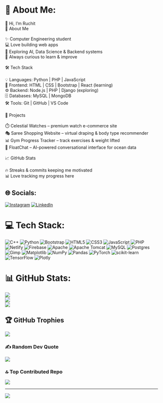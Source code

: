 # 💫 About Me:
👋 Hi, I’m Ruchit<br>🌟 About Me<br><br>✨ Computer Engineering student<br>💻 Love building web apps<br>🚀 Exploring AI, Data Science & Backend systems<br>🎯 Always curious to learn & improve<br><br>🛠 Tech Stack<br><br>💡 Languages: Python | PHP | JavaScript<br>🎨 Frontend: HTML | CSS | Bootstrap | React (learning)<br>⚙️ Backend: Node.js | PHP | Django (exploring)<br>🗄️ Databases: MySQL | MongoDB<br>🛠 Tools: Git | GitHub | VS Code<br><br>📂 Projects<br><br>⏱️ Celestial Watches – premium watch e-commerce site<br>🎭 Saree Shopping Website – virtual draping & body type recommender<br>📊 Gym Progress Tracker – track exercises & weight lifted<br>🌊 FloatChat – AI-powered conversational interface for ocean data<br><br>📈 GitHub Stats<br><br>🔥 Streaks & commits keeping me motivated<br>📊 Love tracking my progress here


## 🌐 Socials:
[![Instagram](https://img.shields.io/badge/Instagram-%23E4405F.svg?logo=Instagram&logoColor=white)](https://instagram.com/ruchittttt_30) [![LinkedIn](https://img.shields.io/badge/LinkedIn-%230077B5.svg?logo=linkedin&logoColor=white)](https://linkedin.com/in/ruchit-doshi-58a61a316) 

# 💻 Tech Stack:
![C++](https://img.shields.io/badge/c++-%2300599C.svg?style=plastic&logo=c%2B%2B&logoColor=white) ![Python](https://img.shields.io/badge/python-3670A0?style=plastic&logo=python&logoColor=ffdd54) ![Bootstrap](https://img.shields.io/badge/bootstrap-%238511FA.svg?style=plastic&logo=bootstrap&logoColor=white) ![HTML5](https://img.shields.io/badge/html5-%23E34F26.svg?style=plastic&logo=html5&logoColor=white) ![CSS3](https://img.shields.io/badge/css3-%231572B6.svg?style=plastic&logo=css3&logoColor=white) ![JavaScript](https://img.shields.io/badge/javascript-%23323330.svg?style=plastic&logo=javascript&logoColor=%23F7DF1E) ![PHP](https://img.shields.io/badge/php-%23777BB4.svg?style=plastic&logo=php&logoColor=white) ![Netlify](https://img.shields.io/badge/netlify-%23000000.svg?style=plastic&logo=netlify&logoColor=#00C7B7) ![Firebase](https://img.shields.io/badge/firebase-%23039BE5.svg?style=plastic&logo=firebase) ![Apache](https://img.shields.io/badge/apache-%23D42029.svg?style=plastic&logo=apache&logoColor=white) ![Apache Tomcat](https://img.shields.io/badge/apache%20tomcat-%23F8DC75.svg?style=plastic&logo=apache-tomcat&logoColor=black) ![MySQL](https://img.shields.io/badge/mysql-4479A1.svg?style=plastic&logo=mysql&logoColor=white) ![Postgres](https://img.shields.io/badge/postgres-%23316192.svg?style=plastic&logo=postgresql&logoColor=white) ![Gimp](https://img.shields.io/badge/Gimp-657D8B?style=plastic&logo=gimp&logoColor=FFFFFF) ![Matplotlib](https://img.shields.io/badge/Matplotlib-%23ffffff.svg?style=plastic&logo=Matplotlib&logoColor=black) ![NumPy](https://img.shields.io/badge/numpy-%23013243.svg?style=plastic&logo=numpy&logoColor=white) ![Pandas](https://img.shields.io/badge/pandas-%23150458.svg?style=plastic&logo=pandas&logoColor=white) ![PyTorch](https://img.shields.io/badge/PyTorch-%23EE4C2C.svg?style=plastic&logo=PyTorch&logoColor=white) ![scikit-learn](https://img.shields.io/badge/scikit--learn-%23F7931E.svg?style=plastic&logo=scikit-learn&logoColor=white) ![TensorFlow](https://img.shields.io/badge/TensorFlow-%23FF6F00.svg?style=plastic&logo=TensorFlow&logoColor=white) ![Plotly](https://img.shields.io/badge/Plotly-%233F4F75.svg?style=plastic&logo=plotly&logoColor=white)
# 📊 GitHub Stats:
![](https://github-readme-stats.vercel.app/api?username=RuchitDoshi30&theme=dark&hide_border=false&include_all_commits=false&count_private=false)<br/>
![](https://nirzak-streak-stats.vercel.app/?user=RuchitDoshi30&theme=dark&hide_border=false)<br/>
![](https://github-readme-stats.vercel.app/api/top-langs/?username=RuchitDoshi30&theme=dark&hide_border=false&include_all_commits=false&count_private=false&layout=compact)

## 🏆 GitHub Trophies
![](https://github-profile-trophy.vercel.app/?username=RuchitDoshi30&theme=radical&no-frame=false&no-bg=true&margin-w=4)

### ✍️ Random Dev Quote
![](https://quotes-github-readme.vercel.app/api?type=horizontal&theme=tokyonight)

### 🔝 Top Contributed Repo
![](https://github-contributor-stats.vercel.app/api?username=RuchitDoshi30&limit=5&theme=dark&combine_all_yearly_contributions=true)

---
[![](https://visitcount.itsvg.in/api?id=RuchitDoshi30&icon=0&color=0)](https://visitcount.itsvg.in)

<!-- Proudly created with GPRM ( https://gprm.itsvg.in ) -->
